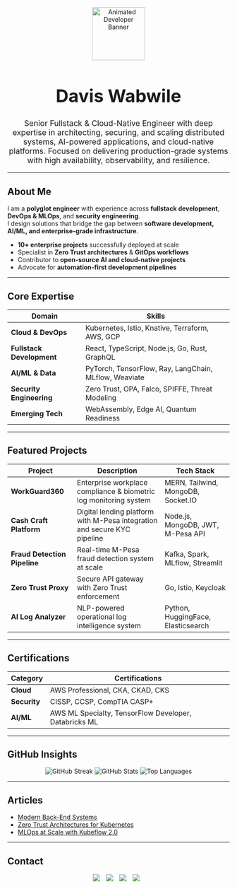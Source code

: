 <div align="center">
  <img src="https://media.giphy.com/media/M9gbBd9nbDrOTu1Mqx/giphy.gif" width="120" alt="Animated Developer Banner"/>
  
  <h1 style="font-size: 2.5rem; font-weight: bold; color: var(--color-fg-default);">
    Davis Wabwile
  </h1>
  
  <p style="max-width: 650px; color: var(--color-fg-muted); font-size: 1.1rem;">
    Senior Fullstack & Cloud-Native Engineer with deep expertise in architecting, securing, and scaling distributed systems, AI-powered applications, and cloud-native platforms. 
    Focused on delivering production-grade systems with high availability, observability, and resilience.
  </p>
</div>

---

## About Me
I am a **polyglot engineer** with experience across **fullstack development**, **DevOps & MLOps**, and **security engineering**.  
I design solutions that bridge the gap between **software development, AI/ML, and enterprise-grade infrastructure**.

- **10+ enterprise projects** successfully deployed at scale  
- Specialist in **Zero Trust architectures** & **GitOps workflows**  
- Contributor to **open-source AI and cloud-native projects**  
- Advocate for **automation-first development pipelines**

---

## Core Expertise
| Domain | Skills |
|--------|--------|
| **Cloud & DevOps** | Kubernetes, Istio, Knative, Terraform, AWS, GCP |
| **Fullstack Development** | React, TypeScript, Node.js, Go, Rust, GraphQL |
| **AI/ML & Data** | PyTorch, TensorFlow, Ray, LangChain, MLflow, Weaviate |
| **Security Engineering** | Zero Trust, OPA, Falco, SPIFFE, Threat Modeling |
| **Emerging Tech** | WebAssembly, Edge AI, Quantum Readiness |

---

## Featured Projects
| Project | Description | Tech Stack |
|---------|-------------|------------|
| **WorkGuard360** | Enterprise workplace compliance & biometric log monitoring system | MERN, Tailwind, MongoDB, Socket.IO |
| **Cash Craft Platform** | Digital lending platform with M-Pesa integration and secure KYC pipeline | Node.js, MongoDB, JWT, M-Pesa API |
| **Fraud Detection Pipeline** | Real-time M-Pesa fraud detection system at scale | Kafka, Spark, MLflow, Streamlit |
| **Zero Trust Proxy** | Secure API gateway with Zero Trust enforcement | Go, Istio, Keycloak |
| **AI Log Analyzer** | NLP-powered operational log intelligence system | Python, HuggingFace, Elasticsearch |

---

## Certifications
| Category | Certifications |
|----------|----------------|
| **Cloud** | AWS Professional, CKA, CKAD, CKS |
| **Security** | CISSP, CCSP, CompTIA CASP+ |
| **AI/ML** | AWS ML Specialty, TensorFlow Developer, Databricks ML |

---

## GitHub Insights
<p align="center">
  <img src="https://github-readme-streak-stats.herokuapp.com?user=Alphadavethedon&theme=transparent&hide_border=true" alt="GitHub Streak"/>
  <img src="https://github-readme-stats.vercel.app/api?username=Alphadavethedon&show_icons=true&theme=transparent&hide_border=true" alt="GitHub Stats"/>
  <img src="https://github-readme-stats.vercel.app/api/top-langs/?username=Alphadavethedon&layout=compact&theme=transparent&hide_border=true" alt="Top Languages"/>
</p>

---

## Articles
- [Modern Back-End Systems](https://medium.com/@davewabwile/mastering-modern-backend-systems-a-practical-guide-to-apis-architecture-and-scalability-02f6501f7792)  
- [Zero Trust Architectures for Kubernetes](https://medium.com/@davewabwile)  
- [MLOps at Scale with Kubeflow 2.0](https://medium.com/@davewabwile)  

---

## Contact
<p align="center">
  <a href="https://www.linkedin.com/in/davis-wabwile-53238221a/" style="margin-right: 10px;"><img src="https://img.shields.io/badge/LinkedIn-0A66C2?style=for-the-badge&logo=linkedin&logoColor=white"></a>
  <a href="https://x.com/AlphaDonDave254" style="margin-right: 10px;"><img src="https://img.shields.io/badge/Twitter-1DA1F2?style=for-the-badge&logo=twitter&logoColor=white"></a>
  <a href="mailto:davewabwile@gmail.com" style="margin-right: 10px;"><img src="https://img.shields.io/badge/Email-CA1F27?style=for-the-badge&logo=gmail&logoColor=white"></a>
  <a href="https://davisportfolio.vercel.app/" style="margin-right: 10px;"><img src="https://img.shields.io/badge/Portfolio-FF5722?style=for-the-badge&logo=about.me&logoColor=white"></a>
</p>
